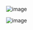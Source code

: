 ![image](https://github.com/LytvKhai/Labs/assets/145440852/21d58afe-bc05-4221-9662-e4ad5ef4c05e)

![image](https://github.com/LytvKhai/Labs/assets/145440852/74e5fc68-a62e-4100-bdd8-e44ed78dca4e)
